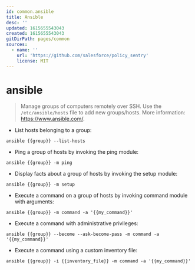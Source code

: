 ```yaml
---
id: common.ansible
title: Ansible
desc: ''
updated: 1615655543043
created: 1615655543043
gitDirPath: pages/common
sources:
  - name: ''
    url: 'https://github.com/salesforce/policy_sentry'
    license: MIT
---
```

# ansible

> Manage groups of computers remotely over SSH.
> Use the `/etc/ansible/hosts` file to add new groups/hosts.
> More information: <https://www.ansible.com/>.

- List hosts belonging to a group:

`ansible {{group}} --list-hosts`

- Ping a group of hosts by invoking the ping module:

`ansible {{group}} -m ping`

- Display facts about a group of hosts by invoking the setup module:

`ansible {{group}} -m setup`

- Execute a command on a group of hosts by invoking command module with arguments:

`ansible {{group}} -m command -a '{{my_command}}'`

- Execute a command with administrative privileges:

`ansible {{group}} --become --ask-become-pass -m command -a '{{my_command}}'`

- Execute a command using a custom inventory file:

`ansible {{group}} -i {{inventory_file}} -m command -a '{{my_command}}'`


